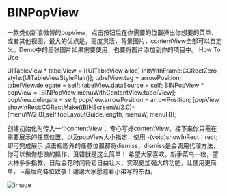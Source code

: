 # BINPopView
一款类似新浪微博的popView，点击按钮后在你需要的位置弹出你想要的菜单、或者其他视图，最大的优点是，高度灵活，背景图片，contentView全部可以自定义。Demo中的三张图片如果需要使用，也要将图片添加到你的项目中。
How To Use 

UITableView * tabelView = [[UITableView alloc] initWithFrame:CGRectZero style:(UITableViewStylePlain)];
    tabelView.tag = arrowPosition;
    tabelView.delegate = self;
    tabelView.dataSource = self;
    BINPopView * popView = [BINPopView menuWithContentView:tabelView];
    popView.delegate = self;
    popView.arrowPosition = arrowPosition;
[popView showInRect:CGRectMake((BINScreenW/2.0)-(menuW/2.0),self.topLayoutGuide.length, menuW, menuH)];

创建初始化时传入一个contentView；
专心写好contentView，接下来你只需在需要展示的任意位置、以及popView大小指定，使用 -(void)showInRect：rect; 即可完成展示
点击视图外的任意位置都将dismiss，dismiss是会调用代理方法，你可以做你想做的操作，没错就是这么简单！
希望大家喜欢。新手菜鸟一枚，望大神多多指教，日后会花时间将它日益壮大，实现更加强大的功能，让使用更简单，
=最后向各位致敬！谢谢大家愿意看小弟写的东西。

![image](https://raw.githubusercontent.com/BINDeveloper/BINPopView/master/PopView.gif)
